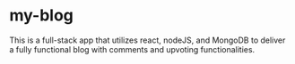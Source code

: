# my-blog
This is a full-stack app that utilizes react, nodeJS, and MongoDB to deliver a fully functional blog with comments and upvoting functionalities.

